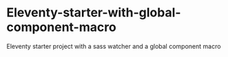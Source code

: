 # Eleventy-starter-with-global-component-macro
Eleventy starter project with a sass watcher and a global component macro

